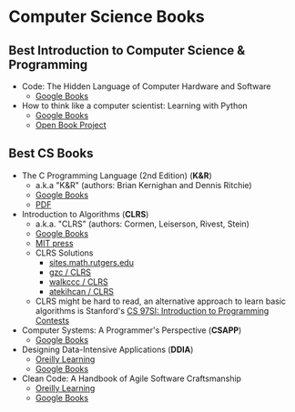 # Computer Science Books

## Best Introduction to Computer Science & Programming 

- Code: The Hidden Language of Computer Hardware and Software
    - [Google Books](https://books.google.com.sg/books/about/Code.html?id=pHcfAQAAIAAJ&redir_esc=y)
- How to think like a computer scientist: Learning with Python
    - [Google Books](https://books.google.com.sg/books?id=m-AavgAACAAJ&dq=how+to+think+like+a+computer+scientist&hl=en&sa=X&ved=2ahUKEwjkm8eproXuAhU_6nMBHUoODfYQ6AEwAHoECAAQAg)
    - [Open Book Project](https://openbookproject.net/thinkcs/python/english3e/)


## Best CS Books

- The C Programming Language (2nd Edition) (**K&R**)
    - a.k.a "K&R" (authors: Brian Kernighan and Dennis Ritchie)
    - [Google Books](https://books.google.com.sg/books?id=FGkPBQAAQBAJ&dq=The+C+Programming+Language&hl=en&sa=X&ved=2ahUKEwiNzOm_z6DuAhWT4zgGHcoICYIQ6AEwAXoECAIQAg)
    - [PDF](http://mef-lab.com/osnove-2016/C-Programming-Ebook.pdf)
- Introduction to Algorithms (**CLRS**)
    - a.k.a. "CLRS" (authors: Cormen, Leiserson, Rivest, Stein)
    - [Google Books](https://books.google.com.sg/books/about/Introduction_To_Algorithms.html?id=NLngYyWFl_YC&redir_esc=y)
    - [MIT press](https://mitpress.mit.edu/books/introduction-algorithms-third-edition)
    - CLRS Solutions
        - [sites.math.rutgers.edu](https://sites.math.rutgers.edu/~ajl213/CLRS/CLRS.html)
        - [gzc / CLRS](https://github.com/gzc/CLRS)
        - [walkccc / CLRS](https://walkccc.github.io/CLRS/)
        - [atekihcan / CLRS](https://atekihcan.github.io/CLRS/)
    - CLRS might be hard to read, an alternative approach to learn basic algorithms is Stanford's [CS 97SI: Introduction to Programming Contests](https://web.stanford.edu/class/cs97si/)
- Computer Systems: A Programmer's Perspective (**CSAPP**)
    - [Google Books](https://books.google.com.sg/books/about/Computer_Systems.html?id=YmfjtAEACAAJ&source=kp_book_description&redir_esc=y)
- Designing Data-Intensive Applications (**DDIA**)
    - [Oreilly Learning](https://learning.oreilly.com/library/view/designing-data-intensive-applications/9781491903063/)
    - [Google Books](https://books.google.com.sg/books/about/Designing_Data_Intensive_Applications.html?id=zFheDgAAQBAJ&source=kp_book_description&redir_esc=y)
- Clean Code: A Handbook of Agile Software Craftsmanship
    - [Oreilly Learning](https://learning.oreilly.com/library/view/clean-code-a/9780136083238/)
    - [Google Books](https://books.google.com.sg/books/about/Clean_Code.html?id=hjEFCAAAQBAJ&source=kp_book_description&redir_esc=y)
